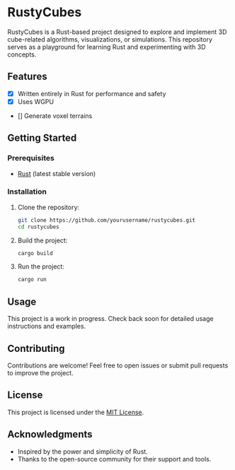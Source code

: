 # RustyCubes

RustyCubes is a Rust-based project designed to explore and implement 3D cube-related algorithms, visualizations, or simulations. This repository serves as a playground for learning Rust and experimenting with 3D concepts.

## Features

- [x] Written entirely in Rust for performance and safety
- [x] Uses WGPU
- [] Generate voxel terrains

## Getting Started

### Prerequisites

- [Rust](https://www.rust-lang.org/tools/install) (latest stable version)

### Installation

1. Clone the repository:
    ```bash
    git clone https://github.com/yourusername/rustycubes.git
    cd rustycubes
    ```

2. Build the project:
    ```bash
    cargo build
    ```

3. Run the project:
    ```bash
    cargo run
    ```

## Usage

This project is a work in progress. Check back soon for detailed usage instructions and examples.

## Contributing

Contributions are welcome! Feel free to open issues or submit pull requests to improve the project.

## License

This project is licensed under the [MIT License](LICENSE).

## Acknowledgments

- Inspired by the power and simplicity of Rust.
- Thanks to the open-source community for their support and tools.
